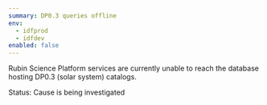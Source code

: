 ```yaml
---
summary: DP0.3 queries offline
env:
  - idfprod
  - idfdev
enabled: false
---
```


Rubin Science Platform services are currently unable to reach the database hosting DP0.3 (solar system) catalogs. 

Status: Cause is being investigated
